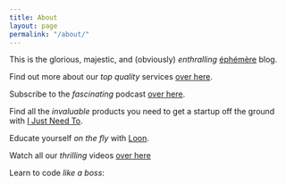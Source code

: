 ```yaml
---
title: About
layout: page
permalink: "/about/"
---
```


This is the glorious, majestic, and (obviously) *enthralling* [éphémère](https://ephemerecreative.ca) blog.

Find out more about our *top quality* services [over here](https://ephemerecreative.ca).

Subscribe to the *fascinating* podcast [over here](https://podcast.ephemerecreative.ca).

Find all the *invaluable* products you need to get a startup off the ground with [I Just Need To](https://i.justneedto.com).

Educate yourself *on the fly* with [Loon](https://goloon.com).

Watch all our *thrilling* videos [over here](https://www.youtube.com/channel/UCRpNWssBjgcvPdhg_94mgIw)

Learn to code *like a boss*:

<script data-codementor="raphaeltm" data-style="badge" data-theme="light" src="https://cdn.codementor.io/assets/badge.js"></script>